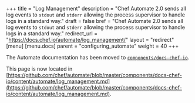 +++
title = "Log Management"
description = "Chef Automate 2.0 sends all log events to `stdout` and `stderr` allowing the process supervisor to handle logs in a standard way."
draft = false
bref = "Chef Automate 2.0 sends all log events to `stdout` and `stderr` allowing the process supervisor to handle logs in a standard way."
redirect_url = "https://docs.chef.io/automate/log_management/"
layout = "redirect"
[menu]
  [menu.docs]
    parent = "configuring_automate"
    weight = 40
+++

The Automate documentation has been moved to [`components/docs-chef-io`](https://github.com/chef/automate/blob/master/components/docs-chef-io/).

This page is now located in [https://github.com/chef/automate/blob/master/components/docs-chef-io/content/automate/log_management.md](https://github.com/chef/automate/blob/master/components/docs-chef-io/content/automate/log_management.md).
